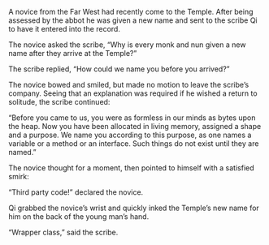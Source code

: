 A novice from the Far West had recently come to the Temple. After being assessed by the abbot he was given a new name and sent to the scribe Qi to have it entered into the record.

The novice asked the scribe, “Why is every monk and nun given a new name after they arrive at the Temple?”

The scribe replied, “How could we name you before you arrived?”

The novice bowed and smiled, but made no motion to leave the scribe’s company.  Seeing that an explanation was required if he wished a return to solitude, the scribe continued:

“Before you came to us, you were as formless in our minds as bytes upon the heap.  Now you have been allocated in living memory, assigned a shape and a purpose.  We name you according to this purpose, as one names a variable or a method or an interface.  Such things do not exist until they are named.”

The novice thought for a moment, then pointed to himself with a satisfied smirk:

“Third party code!” declared the novice.

Qi grabbed the novice’s wrist and quickly inked the Temple’s new name for him on the back of the young man’s hand.

“Wrapper class,” said the scribe. 
